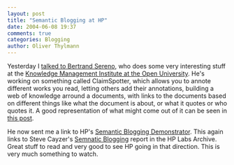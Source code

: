 ```yaml
---
layout: post
title: "Semantic Blogging at HP"
date: 2004-06-08 19:37
comments: true
categories: Blogging
author: Oliver Thylmann
---
```



Yesterday I [talked to Bertrand Sereno](http://kmi.open.ac.uk/people/bertrand/diary/2004/06/8/), who does some very interesting stuff at the [Knowledge Management Institute at the Open University](http://kmi.open.ac.uk/). He's working on something called ClaimSpotter, which allows you to annote different works you read, letting others add their annotations, building a web of knowledge arround a documents, with links to the documents based on different things like what the document is about, or what it quotes or who quotes it. A good representation of what might come out of it can be seen in [this post](http://kmi.open.ac.uk/people/bertrand/diary/2004/06/6/).

He now sent me a link to HP's [Semantic Blogging Demonstrator](http://jena.hpl.hp.com:3030/blojsom-hp/blog/). This again links to Steve Cayzer's [Semnatic Blogging](http://www.hpl.hp.com/techreports/2004/HPL-2004-48.html) report in the HP Labs Archive. Great stuff to read and very good to see HP going in that direction. This is very much something to watch.

